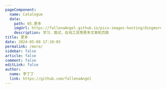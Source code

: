 ```yaml
---
pageComponent: 
  name: Catalogue
  data: 
    path: 05.更多
    imgUrl: https://fallenaAngel.github.io/picx-images-hosting/dingmore.6f0hzvgoms.webp
    description: 学习、面试、在线工具等更多文章和页面
title: 更多
date: 2024-05-08 17:10:03
permalink: /more/
sidebar: false
article: false
comment: false
editLink: false
author: 
  name: 李丁丁
  link: https://github.com/fallenaAngel
---
```

